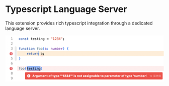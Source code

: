 # Typescript Language Server

This extension provides rich typescript integration through a dedicated language server.

![Example](Images/README/example.png)

<!--
Logo credit: https://github.com/remojansen/logo.ts/blob/master/ts.svg
-->
